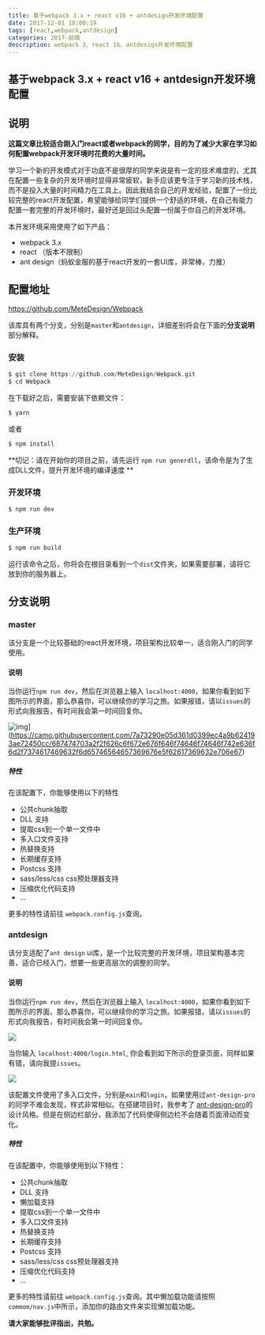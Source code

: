 ```yaml
---
title: 基于webpack 3.x + react v16 + antdesign开发环境配置
date: 2017-12-01 18:00:19
tags: [react,webpack,antdesign]
categories: 2017·前端
description: webpack 3、react 16、antdesign开发环境配置
---
```


## 基于webpack 3.x + react v16 + antdesign开发环境配置

## 说明

**这篇文章比较适合刚入门react或者webpack的同学，目的为了减少大家在学习如何配置webpack开发环境时花费的大量时间。**

学习一个新的开发模式对于功底不是很厚的同学来说是有一定的技术难度的，尤其在配置一些复杂的开发环境时显得非常疲软，新手应该更专注于学习新的技术栈，而不是投入大量的时间精力在工具上。因此我结合自己的开发经验，配置了一份比较完整的react开发配置，希望能够给同学们提供一个舒适的环境，在自己有能力配置一套完整的开发环境时，最好还是回过头配置一份属于你自己的开发环境。

本开发环境采用使用了如下产品：

- webpack 3.x
- react （版本不限制）
- ant design（蚂蚁金服的基于react开发的一套UI库，非常棒，力推）

## 配置地址

https://github.com/MeteDesign/Webpack 

该库具有两个分支，分别是`master`和`antdesign`，详细差别将会在下面的**分支说明**部分解释。

### 安装

```powershell
$ git clone https://github.com/MeteDesign/Webpack.git
$ cd Webpack
```

在下载好之后，需要安装下依赖文件：

```powershell
$ yarn
```

或者

```powershell
$ npm install
```

**切记：请在开始你的项目之前，请先运行 `npm run generdll`，该命令是为了生成DLL文件，提升开发环境的编译速度 **

### 开发环境

```powershell
$ npm run dev
```

### 生产环境

```powershell
$ npm run build
```

运行该命令之后，你将会在根目录看到一个`dist`文件夹，如果需要部署，请将它放到你的服务器上。

## 分支说明

### master

该分支是一个比较基础的react开发环境，项目架构比较单一，适合刚入门的同学使用。

#### 说明

当你运行`npm run dev`，然后在浏览器上输入 `localhost:4000`，如果你看到如下图所示的界面，那么恭喜你，可以继续你的学习之旅。如果报错，请以`issues`的形式向我报告，有时间我会第一时间回复你。

![img](https://camo.githubusercontent.com/7a73290e05d361d0399ec4a9b624193ae72450cc/687474703a2f2f626c6f672e676f646f74646f74646f742e636f6d2f7374617469632f6d65746564657369676e5f62617369632e706e67)](https://camo.githubusercontent.com/7a73290e05d361d0399ec4a9b624193ae72450cc/687474703a2f2f626c6f672e676f646f74646f74646f742e636f6d2f7374617469632f6d65746564657369676e5f62617369632e706e67)

##### 特性

在该配置下，你能够使用以下的特性

- 公共chunk抽取
- DLL 支持
- 提取css到一个单一文件中
- 多入口文件支持
- 热替换支持
- 长期缓存支持
- Postcss 支持
- sass/less/css css预处理器支持
- 压缩优化代码支持
- ...

更多的特性请前往 `webpack.config.js`查询。

### antdesign

该分支适配了`ant design` ui库，是一个比较完整的开发环境，项目架构基本完善，适合已经入门，想要一些更高层次的调整的同学。

#### 说明

当你运行`npm run dev`，然后在浏览器上输入 `localhost:4000`，如果你看到如下图所示的界面，那么恭喜你，可以继续你的学习之旅。如果报错，请以`issues`的形式向我报告，有时间我会第一时间回复你。

![](http://blog.godotdotdot.com/static/metedesign_antd.png)

当你输入 `localhost:4000/login.html`, 你会看到如下所示的登录页面，同样如果有错，请向我提`issues`。

![](http://blog.godotdotdot.com/static/metedesign_login.png)

该配置文件使用了多入口文件，分别是`main`和`login`，如果使用过`ant-design-pro`的同学不难会发现，样式非常相似。在搭建项目时，我参考了 [ant-design-pro](https://preview.pro.ant.design/#/dashboard/analysis)的设计风格。但是在侧边栏部分，我添加了代码使得侧边栏不会随着页面滑动而变化。

##### 特性

在该配置中，你能够使用到以下特性：

- 公共chunk抽取
- DLL 支持
- 懒加载支持
- 提取css到一个单一文件中
- 多入口文件支持
- 热替换支持
- 长期缓存支持
- Postcss 支持
- sass/less/css css预处理器支持
- 压缩优化代码支持
- ...

更多的特性请前往 `webpack.config.js`查询。其中懒加载功能请按照`commom/nav.js`中所示，添加你的路由文件来实现懒加载功能。

**请大家能够批评指出，共勉。**